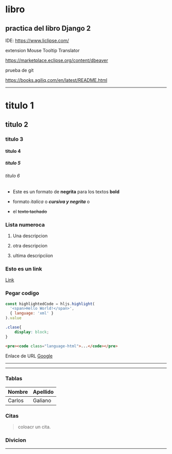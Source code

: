 # libro

## practica del libro Django 2

IDE: https://www.liclipse.com/

extension Mouse Tooltip Translator

https://marketplace.eclipse.org/content/dbeaver

prueba de git

https://books.agiliq.com/en/latest/README.html 

_______________________

# titulo 1

## titulo 2

### titulo 3

#### titulo 4

##### titulo 5

###### titulo 6

- Este es un formato de **negrita** para los textos **bold** 

- formato _italica_ o **_cursiva y negrita_** o 

- el ~~texto tachado~~  



### Lista numeroca

1. Una descripcion

2. otra descripcion

3. ultima descripciion

### Esto es un link

[Link](https_google.com)



### Pegar codigo

```js
const highlightedCode = hljs.highlight(
  '<span>Hello World!</span>',
  { language: 'xml' }
).value
```

```css
.clase{
    display: block;
}
```

```html
<pre><code class="language-html">...</code></pre>
```



Enlace de URL [Google](https://www.google.com/)



<HR>

-------

### Tablas

| Nombre | Apellido |
| ------ | -------- |
| Carlos | Galiano  |

### Citas

> coloacr un cita.



### Divicion

***




